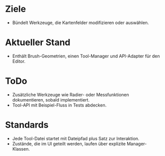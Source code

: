 # Ziele
- Bündelt Werkzeuge, die Kartenfelder modifizieren oder auswählen.

# Aktueller Stand
- Enthält Brush-Geometrien, einen Tool-Manager und API-Adapter für den Editor.

# ToDo
- Zusätzliche Werkzeuge wie Radier- oder Messfunktionen dokumentieren, sobald implementiert.
- Tool-API mit Beispiel-Fluss in Tests abdecken.

# Standards
- Jede Tool-Datei startet mit Dateipfad plus Satz zur Interaktion.
- Zustände, die im UI geteilt werden, laufen über explizite Manager-Klassen.
